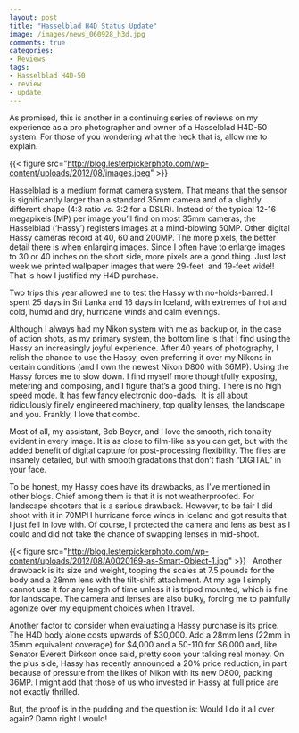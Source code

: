 ```yaml
---
layout: post
title: "Hasselblad H4D Status Update"
image: /images/news_060928_h3d.jpg
comments: true
categories:
- Reviews
tags:
- Hasselblad H4D-50
- review
- update
---
```

As promised, this is another in a continuing series of reviews on my experience as a pro photographer and owner of a Hasselblad H4D-50 system. For those of you wondering what the heck that is, allow me to explain.

{{< figure src="http://blog.lesterpickerphoto.com/wp-content/uploads/2012/08/images.jpeg" >}}

Hasselblad is a medium format camera system. That means that the sensor is significantly larger than a standard 35mm camera and of a slightly different shape (4:3 ratio vs. 3:2 for a DSLR). Instead of the typical 12-16 megapixels (MP) per image you’ll find on most 35mm cameras, the Hasselblad (‘Hassy’) registers images at a mind-blowing 50MP. Other digital Hassy cameras record at 40, 60 and 200MP. The more pixels, the better detail there is when enlarging images. Since I often have to enlarge images to 30 or 40 inches on the short side, more pixels are a good thing. Just last week we printed wallpaper images that were 29-feet  and 19-feet wide!! That is how I justified my H4D purchase.

Two trips this year allowed me to test the Hassy with no-holds-barred. I spent 25 days in Sri Lanka and 16 days in Iceland, with extremes of hot and cold, humid and dry, hurricane winds and calm evenings.

Although I always had my Nikon system with me as backup or, in the case of action shots, as my primary system, the bottom line is that I find using the Hassy an increasingly joyful experience. After 40 years of photography, I relish the chance to use the Hassy, even preferring it over my Nikons in certain conditions (and I own the newest Nikon D800 with 36MP). Using the Hassy forces me to slow down. I find myself more thoughtfully exposing, metering and composing, and I figure that’s a good thing. There is no high speed mode. It has few fancy electronic doo-dads.  It is all about ridiculously finely engineered machinery, top quality lenses, the landscape and you. Frankly, I love that combo.

Most of all, my assistant, Bob Boyer, and I love the smooth, rich tonality evident in every image. It is as close to film-like as you can get, but with the added benefit of digital capture for post-processing flexibility. The files are insanely detailed, but with smooth gradations that don’t flash “DIGITAL” in your face.

To be honest, my Hassy does have its drawbacks, as I’ve mentioned in other blogs. Chief among them is that it is not weatherproofed. For landscape shooters that is a serious drawback. However, to be fair I did shoot with it in 70MPH hurricane force winds in Iceland and got results that I just fell in love with. Of course, I protected the camera and lens as best as I could and did not take the chance of swapping lenses in mid-shoot.

{{< figure src="http://blog.lesterpickerphoto.com/wp-content/uploads/2012/08/A0020169-as-Smart-Object-1.jpg" >}}
 
Another drawback is its size and weight, topping the scales at 7.5 pounds for the body and a 28mm lens with the tilt-shift attachment. At my age I simply cannot use it for any length of time unless it is tripod mounted, which is fine for landscape. The camera and lenses are also bulky, forcing me to painfully agonize over my equipment choices when I travel.

Another factor to consider when evaluating a Hassy purchase is its price. The H4D body alone costs upwards of $30,000. Add a 28mm lens (22mm in 35mm equivalent coverage) for $4,000 and a 50-110 for $6,000 and, like Senator Everett Dirkson once said, pretty soon your talking real money. On the plus side, Hassy has recently announced a 20% price reduction, in part because of pressure from the likes of Nikon with its new D800, packing 36MP. I might add that those of us who invested in Hassy at full price are not exactly thrilled.

But, the proof is in the pudding and the question is: Would I do it all over again? Damn right I would!